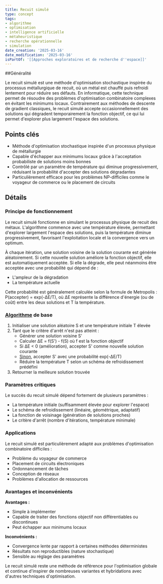 ```yaml
---
title: Recuit simulé
type: concept
tags:
- algorithme
- optimisation
- intelligence artificielle
- métaheuristique
- recherche opérationnelle
- simulation
date_creation: '2025-03-16'
date_modification: '2025-03-16'
isPartOf: '[[Approches exploratoires et de recherche d''espace]]'
---
```

##Généralité

Le recuit simulé est une méthode d'optimisation stochastique inspirée du processus métallurgique de recuit, où un métal est chauffé puis refroidi lentement pour réduire ses défauts. En informatique, cette technique permet de résoudre des problèmes d'optimisation combinatoire complexes en évitant les minimums locaux. Contrairement aux méthodes de descente de gradient classiques, le recuit simulé accepte occasionnellement des solutions qui dégradent temporairement la fonction objectif, ce qui lui permet d'explorer plus largement l'espace des solutions.

## Points clés

- Méthode d'optimisation stochastique inspirée d'un processus physique de métallurgie
- Capable d'échapper aux minimums locaux grâce à l'acceptation probabiliste de solutions moins bonnes
- Contrôlé par un paramètre de température qui diminue progressivement, réduisant la probabilité d'accepter des solutions dégradantes
- Particulièrement efficace pour les problèmes NP-difficiles comme le voyageur de commerce ou le placement de circuits

## Détails

### Principe de fonctionnement

Le recuit simulé fonctionne en simulant le processus physique de recuit des métaux. L'algorithme commence avec une température élevée, permettant d'explorer largement l'espace des solutions, puis la température diminue progressivement, favorisant l'exploitation locale et la convergence vers un optimum.

À chaque itération, une solution voisine de la solution courante est générée aléatoirement. Si cette nouvelle solution améliore la fonction objectif, elle est automatiquement acceptée. Si elle la dégrade, elle peut néanmoins être acceptée avec une probabilité qui dépend de :
- L'ampleur de la dégradation
- La température actuelle

Cette probabilité est généralement calculée selon la formule de Metropolis : P(accepter) = exp(-ΔE/T), où ΔE représente la différence d'énergie (ou de coût) entre les deux solutions et T la température.

### [Algorithme](https://fr.wikipedia.org/wiki/Algorithme) de base

1. Initialiser une solution aléatoire S et une température initiale T élevée
2. Tant que le critère d'arrêt n'est pas atteint :
   - Générer une solution voisine S'
   - Calculer ΔE = f(S') - f(S) où f est la fonction objectif
   - Si ΔE < 0 (amélioration), accepter S' comme nouvelle solution courante
   - [Sinon](https://fr.wikipedia.org/wiki/Sinon), accepter S' avec une probabilité exp(-ΔE/T)
   - Réduire la température T selon un schéma de refroidissement prédéfini
3. Retourner la meilleure solution trouvée

### Paramètres critiques

Le succès du recuit simulé dépend fortement de plusieurs paramètres :
- La température initiale (suffisamment élevée pour explorer l'espace)
- Le schéma de refroidissement (linéaire, géométrique, adaptatif)
- La fonction de voisinage (génération de solutions proches)
- Le critère d'arrêt (nombre d'itérations, température minimale)

### Applications

Le recuit simulé est particulièrement adapté aux problèmes d'optimisation combinatoire difficiles :
- Problème du voyageur de commerce
- Placement de circuits électroniques
- Ordonnancement de tâches
- Conception de réseaux
- Problèmes d'allocation de ressources

### Avantages et inconvénients

**Avantages :**
- Simple à implémenter
- Capable de traiter des fonctions objectif non différentiables ou discontinues
- Peut échapper aux minimums locaux

**Inconvénients :**
- Convergence lente par rapport à certaines méthodes déterministes
- Résultats non reproductibles (nature stochastique)
- Sensible au réglage des paramètres

Le recuit simulé reste une méthode de référence pour l'optimisation globale et continue d'inspirer de nombreuses variantes et hybridations avec d'autres techniques d'optimisation.